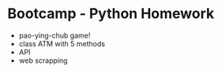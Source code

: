 # Bootcamp - Python Homework
- pao-ying-chub game!
- class ATM with 5 methods
- API
- web scrapping
